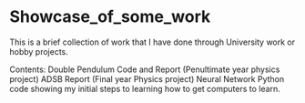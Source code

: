 # Showcase_of_some_work
This is a brief collection of work that I have done through University work or hobby projects.  

Contents:
  Double Pendulum Code and Report (Penultimate year physics project)
  ADSB Report (Final year Physics project)
  Neural Network Python code showing my initial steps to learning how to get computers to learn.
